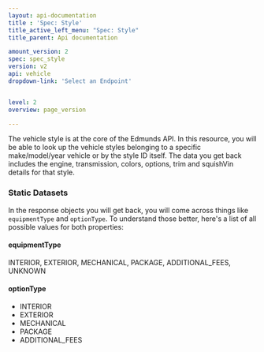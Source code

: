 ```yaml
---
layout: api-documentation
title : 'Spec: Style'
title_active_left_menu: "Spec: Style"
title_parent: Api documentation

amount_version: 2
spec: spec_style
version: v2
api: vehicle
dropdown-link: 'Select an Endpoint'


level: 2
overview: page_version

---
```


The vehicle style is at the core of the Edmunds API. In this resource, you will be able to look up the vehicle styles belonging to a specific make/model/year vehicle or by the style ID itself. The data you get back includes the engine, transmission, colors, options, trim and squishVin details for that style.

### Static Datasets

In the response objects you will get back, you will come across things like <code>equipmentType</code> and <code>optionType</code>. To understand those better, here's a list of all possible values for both properties:

#### equipmentType

INTERIOR,
        EXTERIOR,
        MECHANICAL,
        PACKAGE,
        ADDITIONAL_FEES,
        UNKNOWN

#### optionType

* INTERIOR
* EXTERIOR
* MECHANICAL
* PACKAGE
* ADDITIONAL_FEES